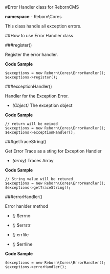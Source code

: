 #Error Handler class for RebornCMS

**namespace** - Reborn\Cores

This class handle all exception errors.

##How to use Error Handler class

###register()

Register the error handler.

**Code Sample**

	$exceptions = new Reborn\Cores\ErrorHandler();
	$exceptions->register();
	
	
###exceptionHandler()

Handler for the Exception Error.

* *(Object)* The exception object

**Code Sample**

	// return will be meixed
	$exceptions = new Reborn\Cores\ErrorHandler();
	$exceptions->exceptionHandler();
	
	
###getTraceString()

Get Error Trace as a sting for Exception Handler

* *(array)* Traces Array

**Code Sample**

	// String value will be retuned
	$exceptions = new Reborn\Cores\ErrorHandler();
	$exceptions->getTraceString();
	
	
###errorHandler()

Error hanlder method

* *()* $errno

* *()* $errstr

* *()* errfile

* *()* $errline

**Code Sample**

	$exceptions = new Reborn\Cores\ErrorHandler();
	$exceptions->errorHandler();

	
	
	